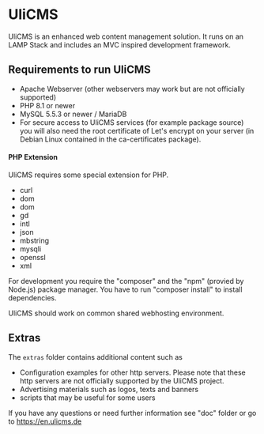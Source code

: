# UliCMS
UliCMS is an enhanced web content management solution.
It runs on an LAMP Stack and includes an MVC inspired development framework.

## Requirements to run UliCMS
   * Apache Webserver (other webservers may work but are not officially supported)
   * PHP 8.1 or newer
   * MySQL 5.5.3 or newer / MariaDB
   * For secure access to UliCMS services (for example package source) you will also need the root certificate of Let's encrypt on your server (in Debian Linux contained in the ca-certificates package).

#### PHP Extension
UliCMS requires some special extension for PHP.

   * curl
   * dom
   * dom
   * gd
   * intl
   * json
   * mbstring
   * mysqli
   * openssl
   * xml

For development you require the "composer" and the "npm" (provied by Node.js) package manager.
You have to run "composer install" to install dependencies.

UliCMS should work on common shared webhosting environment.

## Extras

The `extras` folder contains additional content such as

* Configuration examples for other http servers.
Please note that these http servers are not officially supported by the UliCMS project.
* Advertising materials such as logos, texts and banners
* scripts that may be useful for some users

If you have any questions or need further information see "doc" folder or go to https://en.ulicms.de
